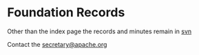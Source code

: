 # Foundation Records

Other than the index page the records and minutes remain in [svn](https://svn.apache.org/repos/asf/infrastructure/site/trunk/content/foundation/records/)

Contact the secretary@apache.org